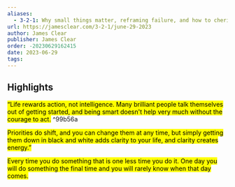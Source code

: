 ```yaml
---
aliases:
  - 3-2-1: Why small things matter, reframing failure, and how to cherish life
url: https://jamesclear.com/3-2-1/june-29-2023
author: James Clear
publisher: James Clear
order: -20230629162415
date: 2023-06-29
tags:
---
```


## Highlights
<mark>“Life rewards action, not intelligence. Many brilliant people talk themselves out of getting started, and being smart doesn't help very much without the courage to act.</mark> ^99b56a

<mark>Priorities do shift, and you can change them at any time, but simply getting them down in black and white adds clarity to your life, and clarity creates energy.”</mark>

<mark>Every time you do something that is one less time you do it. One day you will do something the final time and you will rarely know when that day comes.</mark>

